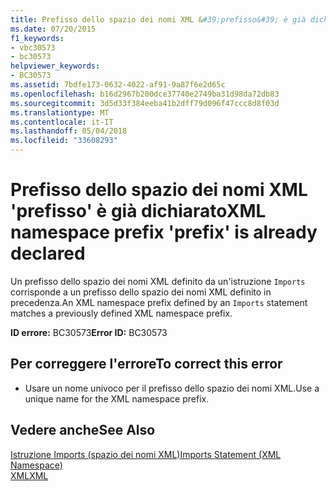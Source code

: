 ```yaml
---
title: Prefisso dello spazio dei nomi XML &#39;prefisso&#39; è già dichiarato
ms.date: 07/20/2015
f1_keywords:
- vbc30573
- bc30573
helpviewer_keywords:
- BC30573
ms.assetid: 7bdfe173-0632-4022-af91-9a87f6e2d65c
ms.openlocfilehash: b16d2967b200dce37740e2749ba31d98da72db83
ms.sourcegitcommit: 3d5d33f384eeba41b2dff79d096f47ccc8d8f03d
ms.translationtype: MT
ms.contentlocale: it-IT
ms.lasthandoff: 05/04/2018
ms.locfileid: "33608293"
---
```

# <a name="xml-namespace-prefix-39prefix39-is-already-declared"></a><span data-ttu-id="9357e-102">Prefisso dello spazio dei nomi XML &#39;prefisso&#39; è già dichiarato</span><span class="sxs-lookup"><span data-stu-id="9357e-102">XML namespace prefix &#39;prefix&#39; is already declared</span></span>
<span data-ttu-id="9357e-103">Un prefisso dello spazio dei nomi XML definito da un'istruzione `Imports` corrisponde a un prefisso dello spazio dei nomi XML definito in precedenza.</span><span class="sxs-lookup"><span data-stu-id="9357e-103">An XML namespace prefix defined by an `Imports` statement matches a previously defined XML namespace prefix.</span></span>  
  
 <span data-ttu-id="9357e-104">**ID errore:** BC30573</span><span class="sxs-lookup"><span data-stu-id="9357e-104">**Error ID:** BC30573</span></span>  
  
## <a name="to-correct-this-error"></a><span data-ttu-id="9357e-105">Per correggere l'errore</span><span class="sxs-lookup"><span data-stu-id="9357e-105">To correct this error</span></span>  
  
-   <span data-ttu-id="9357e-106">Usare un nome univoco per il prefisso dello spazio dei nomi XML.</span><span class="sxs-lookup"><span data-stu-id="9357e-106">Use a unique name for the XML namespace prefix.</span></span>  
  
## <a name="see-also"></a><span data-ttu-id="9357e-107">Vedere anche</span><span class="sxs-lookup"><span data-stu-id="9357e-107">See Also</span></span>  
 [<span data-ttu-id="9357e-108">Istruzione Imports (spazio dei nomi XML)</span><span class="sxs-lookup"><span data-stu-id="9357e-108">Imports Statement (XML Namespace)</span></span>](../../visual-basic/language-reference/statements/imports-statement-xml-namespace.md)  
 [<span data-ttu-id="9357e-109">XML</span><span class="sxs-lookup"><span data-stu-id="9357e-109">XML</span></span>](../../visual-basic/programming-guide/language-features/xml/index.md)
